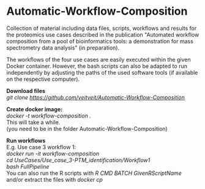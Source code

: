 # Automatic-Workflow-Composition

Collection of material including data files, scripts, workflows and results for the proteomics use cases described in the publication "Automated workflow composition from a pool of bioinformatics tools: a demonstration for mass spectrometry data analysis" (in preparation).

The workflows of the four use cases are easily executed within the given Docker container. However, the bash scripts can also be adapted to run independently by adjusting the paths of the used software tools (if available on the respective computer). 

__Download files__    
_git clone https://github.com/veitveit/Automatic-Workflow-Composition_

__Create docker image:__    
_docker -t workflow-composition ._  
This will take a while.   
(you need to be in the folder Automatic-Workflow-Composition)

__Run workflows__   
E.g. Use case 3 workflow 1:   
_docker run -it workflow-composition_   
_cd UseCases/Use_case_3-PTM_identification/Workflow1_   
_bash FullPipeline_   
You can also run the R scripts with _R CMD BATCH GivenRScriptName_ and/or extract the files with _docker cp_
